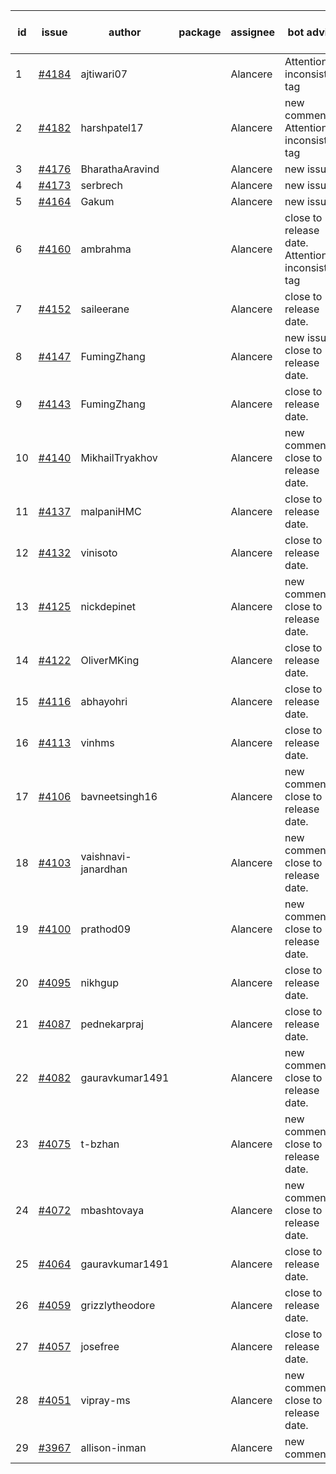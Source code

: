| id | issue | author | package | assignee | bot advice | created date of issue | target release date | date from target |
| ------ | ------ | ------ | ------ | ------ | ------ | ------ | ------ | :-----: |
| 1 | [#4184](https://github.com/Azure/sdk-release-request/issues/4184) | ajtiwari07 |  | Alancere | Attention to inconsistent tag | 05-22 | 06-23 |  |
| 2 | [#4182](https://github.com/Azure/sdk-release-request/issues/4182) | harshpatel17 |  | Alancere | new comment. Attention to inconsistent tag | 05-18 | 06-23 |  |
| 3 | [#4176](https://github.com/Azure/sdk-release-request/issues/4176) | BharathaAravind |  | Alancere | new issue. | 05-18 | 06-23 |  |
| 4 | [#4173](https://github.com/Azure/sdk-release-request/issues/4173) | serbrech |  | Alancere | new issue. | 05-18 | 06-23 |  |
| 5 | [#4164](https://github.com/Azure/sdk-release-request/issues/4164) | Gakum |  | Alancere | new issue. | 05-14 | 06-23 |  |
| 6 | [#4160](https://github.com/Azure/sdk-release-request/issues/4160) | ambrahma |  | Alancere | close to release date.  Attention to inconsistent tag | 05-11 | 05-26 | 2 |
| 7 | [#4152](https://github.com/Azure/sdk-release-request/issues/4152) | saileerane |  | Alancere | close to release date.  | 05-10 | 05-26 | 2 |
| 8 | [#4147](https://github.com/Azure/sdk-release-request/issues/4147) | FumingZhang |  | Alancere | new issue. close to release date.  | 05-08 | 05-26 | 2 |
| 9 | [#4143](https://github.com/Azure/sdk-release-request/issues/4143) | FumingZhang |  | Alancere | close to release date.  | 05-08 | 05-26 | 2 |
| 10 | [#4140](https://github.com/Azure/sdk-release-request/issues/4140) | MikhailTryakhov |  | Alancere | new comment. close to release date.  | 05-07 | 05-26 | 2 |
| 11 | [#4137](https://github.com/Azure/sdk-release-request/issues/4137) | malpaniHMC |  | Alancere | close to release date.  | 05-05 | 05-26 | 2 |
| 12 | [#4132](https://github.com/Azure/sdk-release-request/issues/4132) | vinisoto |  | Alancere | close to release date.  | 05-05 | 05-26 | 2 |
| 13 | [#4125](https://github.com/Azure/sdk-release-request/issues/4125) | nickdepinet |  | Alancere | new comment. close to release date.  | 05-04 | 05-26 | 2 |
| 14 | [#4122](https://github.com/Azure/sdk-release-request/issues/4122) | OliverMKing |  | Alancere | close to release date.  | 05-01 | 05-26 | 2 |
| 15 | [#4116](https://github.com/Azure/sdk-release-request/issues/4116) | abhayohri |  | Alancere | close to release date.  | 05-01 | 05-26 | 2 |
| 16 | [#4113](https://github.com/Azure/sdk-release-request/issues/4113) | vinhms |  | Alancere | close to release date.  | 04-28 | 05-26 | 2 |
| 17 | [#4106](https://github.com/Azure/sdk-release-request/issues/4106) | bavneetsingh16 |  | Alancere | new comment. close to release date.  | 04-28 | 05-26 | 2 |
| 18 | [#4103](https://github.com/Azure/sdk-release-request/issues/4103) | vaishnavi-janardhan |  | Alancere | new comment. close to release date.  | 04-27 | 05-26 | 2 |
| 19 | [#4100](https://github.com/Azure/sdk-release-request/issues/4100) | prathod09 |  | Alancere | new comment. close to release date.  | 04-26 | 05-26 | 2 |
| 20 | [#4095](https://github.com/Azure/sdk-release-request/issues/4095) | nikhgup |  | Alancere | close to release date.  | 04-26 | 05-26 | 2 |
| 21 | [#4087](https://github.com/Azure/sdk-release-request/issues/4087) | pednekarpraj |  | Alancere | close to release date.  | 04-25 | 05-26 | 2 |
| 22 | [#4082](https://github.com/Azure/sdk-release-request/issues/4082) | gauravkumar1491 |  | Alancere | new comment. close to release date.  | 04-24 | 05-26 | 2 |
| 23 | [#4075](https://github.com/Azure/sdk-release-request/issues/4075) | t-bzhan |  | Alancere | new comment. close to release date.  | 04-23 | 05-26 | 2 |
| 24 | [#4072](https://github.com/Azure/sdk-release-request/issues/4072) | mbashtovaya |  | Alancere | new comment. close to release date.  | 04-21 | 05-26 | 2 |
| 25 | [#4064](https://github.com/Azure/sdk-release-request/issues/4064) | gauravkumar1491 |  | Alancere | close to release date.  | 04-18 | 05-26 | 2 |
| 26 | [#4059](https://github.com/Azure/sdk-release-request/issues/4059) | grizzlytheodore |  | Alancere | close to release date.  | 04-18 | 05-26 | 2 |
| 27 | [#4057](https://github.com/Azure/sdk-release-request/issues/4057) | josefree |  | Alancere | close to release date.  | 04-18 | 05-26 | 2 |
| 28 | [#4051](https://github.com/Azure/sdk-release-request/issues/4051) | vipray-ms |  | Alancere | new comment. close to release date.  | 04-17 | 05-26 | 2 |
| 29 | [#3967](https://github.com/Azure/sdk-release-request/issues/3967) | allison-inman |  | Alancere | new comment. | 03-22 | 04-28 |  |
